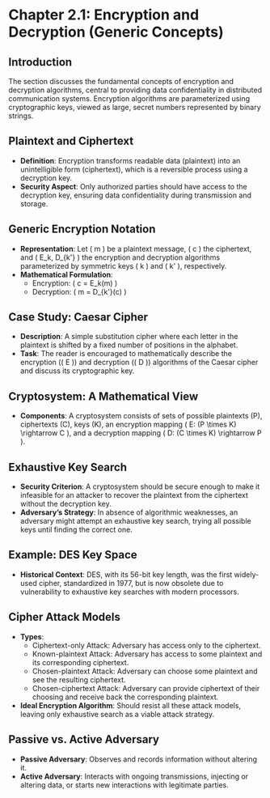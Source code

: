 # Chapter 2.1: Encryption and Decryption (Generic Concepts)

## Introduction
The section discusses the fundamental concepts of encryption and decryption algorithms, central to providing data confidentiality in distributed communication systems. Encryption algorithms are parameterized using cryptographic keys, viewed as large, secret numbers represented by binary strings.

## Plaintext and Ciphertext
- **Definition**: Encryption transforms readable data (plaintext) into an unintelligible form (ciphertext), which is a reversible process using a decryption key.
- **Security Aspect**: Only authorized parties should have access to the decryption key, ensuring data confidentiality during transmission and storage.

## Generic Encryption Notation
- **Representation**: Let \( m \) be a plaintext message, \( c \) the ciphertext, and \( E_k, D_{k'} \) the encryption and decryption algorithms parameterized by symmetric keys \( k \) and \( k' \), respectively.
- **Mathematical Formulation**: 
  - Encryption: \( c = E_k(m) \)
  - Decryption: \( m = D_{k'}(c) \)

## Case Study: Caesar Cipher
- **Description**: A simple substitution cipher where each letter in the plaintext is shifted by a fixed number of positions in the alphabet.
- **Task**: The reader is encouraged to mathematically describe the encryption (\( E \)) and decryption (\( D \)) algorithms of the Caesar cipher and discuss its cryptographic key.

## Cryptosystem: A Mathematical View
- **Components**: A cryptosystem consists of sets of possible plaintexts (P), ciphertexts (C), keys (K), an encryption mapping \( E: (P \times K) \rightarrow C \), and a decryption mapping \( D: (C \times K) \rightarrow P \).

## Exhaustive Key Search
- **Security Criterion**: A cryptosystem should be secure enough to make it infeasible for an attacker to recover the plaintext from the ciphertext without the decryption key.
- **Adversary’s Strategy**: In absence of algorithmic weaknesses, an adversary might attempt an exhaustive key search, trying all possible keys until finding the correct one.

## Example: DES Key Space
- **Historical Context**: DES, with its 56-bit key length, was the first widely-used cipher, standardized in 1977, but is now obsolete due to vulnerability to exhaustive key searches with modern processors.

## Cipher Attack Models
- **Types**: 
  - Ciphertext-only Attack: Adversary has access only to the ciphertext.
  - Known-plaintext Attack: Adversary has access to some plaintext and its corresponding ciphertext.
  - Chosen-plaintext Attack: Adversary can choose some plaintext and see the resulting ciphertext.
  - Chosen-ciphertext Attack: Adversary can provide ciphertext of their choosing and receive back the corresponding plaintext.
- **Ideal Encryption Algorithm**: Should resist all these attack models, leaving only exhaustive search as a viable attack strategy.

## Passive vs. Active Adversary
- **Passive Adversary**: Observes and records information without altering it.
- **Active Adversary**: Interacts with ongoing transmissions, injecting or altering data, or starts new interactions with legitimate parties.

